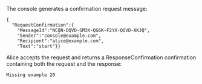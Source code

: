 
The console generates a confirmation request message:

~~~~
{
  "RequestConfirmation":{
    "MessageId":"NCQN-DQVD-SM3K-QG6K-F2YX-QOVD-AKJQ",
    "Sender":"console@example.com",
    "Recipient":"alice@example.com",
    "Text":"start"}}
~~~~

Alice accepts the request and returns a ResponseConfirmation confirmation
containing both the request and the response:


~~~~
Missing example 20
~~~~

